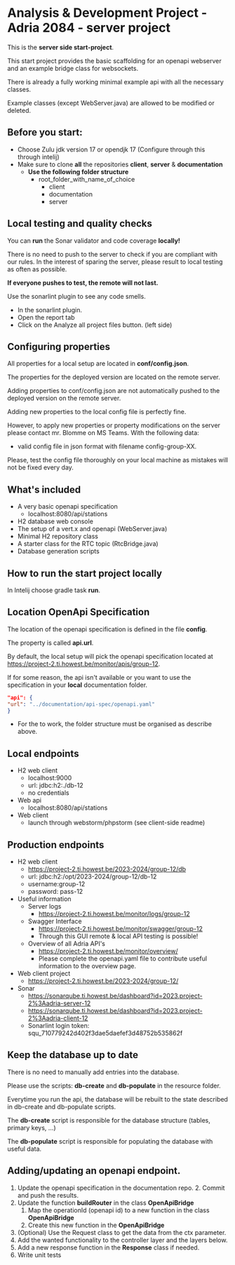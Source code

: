 # Analysis & Development Project - Adria 2084 - server project

This is the **server side start-project**.

This start project provides the basic scaffolding for an openapi webserver and an example bridge class for websockets.

There is already a fully working minimal example api with all the necessary classes.

Example classes (except WebServer.java) are allowed to be modified or deleted.

## Before you start:
- Choose Zulu jdk version 17 or opendjk 17 (Configure through this through intelij)
- Make sure to clone **all** the repositories **client**, **server** & **documentation**
    - **Use the following folder structure**
        - root_folder_with_name_of_choice
            - client
            - documentation
            - server

## Local testing and quality checks
You can **run** the Sonar validator and code coverage **locally!**

There is no need to push to the server to check if you are compliant with our rules.
In the interest of sparing the server, please result to local testing as often as possible.

**If everyone pushes to test, the remote will not last.**

Use the sonarlint plugin to see any code smells.
  - In the sonarlint plugin.
  - Open the report tab
  - Click on the Analyze all project files button. (left side)


## Configuring properties
All properties for a local setup are located in **conf/config.json**.

The properties for the deployed version are located on the remote server.

Adding properties to conf/config.json are not automatically pushed to the deployed version on the remote server.

Adding new properties to the local config file is perfectly fine.

However, to apply new properties or property modifications on the server please contact mr. Blomme on MS Teams. With the following data:

  - valid config file in json format with filename config-group-XX.

Please, test the config file thoroughly on your local machine as mistakes will not be fixed every day.

## What's included
  - A very basic openapi specification
    - localhost:8080/api/stations
  - H2 database web console
  - The setup of a vert.x and openapi (WebServer.java)
  - Minimal H2 repository class
  - A starter class for the RTC topic (RtcBridge.java)
  - Database generation scripts

## How to run the start project locally
In Intelij choose gradle task **run**.

## Location OpenApi Specification
The location of the openapi specification is defined in the file **config**.

The property is called **api.url**.

By default, the local setup will pick the openapi specification located at https://project-2.ti.howest.be/monitor/apis/group-12.

If for some reason, the api isn't available or you want to use the specification in your **local** documentation folder.
```json
"api": {
"url": "../documentation/api-spec/openapi.yaml"
}
```
 - For the to work, the folder structure must be organised as describe above.

## Local endpoints
 - H2 web client
   - localhost:9000
   - url: jdbc:h2:./db-12
   - no credentials
 - Web api
   - localhost:8080/api/stations
 - Web client
   - launch through webstorm/phpstorm (see client-side readme)
  
## Production endpoints
 - H2 web client
   - https://project-2.ti.howest.be/2023-2024/group-12/db
   - url: jdbc:h2:/opt/2023-2024/group-12/db-12
   - username:group-12
   - password: pass-12
 - Useful information
   - Server logs
     - https://project-2.ti.howest.be/monitor/logs/group-12
   - Swagger Interface
     - https://project-2.ti.howest.be/monitor/swagger/group-12
     - Through this GUI remote & local API testing is possible!
   - Overview of all Adria API's
     - https://project-2.ti.howest.be/monitor/overview/
     - Please complete the openapi.yaml file to contribute useful information to the overview page.
 - Web client project
   - https://project-2.ti.howest.be/2023-2024/group-12/
 - Sonar
   - https://sonarqube.ti.howest.be/dashboard?id=2023.project-2%3Aadria-server-12
   - https://sonarqube.ti.howest.be/dashboard?id=2023.project-2%3Aadria-client-12
   - Sonarlint login token: squ_710779242d402f3dae5daefef3d48752b535862f

## Keep the database up to date
There is no need to manually add entries into the database.

Please use the scripts: **db-create** and **db-populate** in the resource folder.

Everytime you run the api, the database will be rebuilt to the state described in db-create and db-populate scripts.

The **db-create** script is responsible for the database structure (tables, primary keys, ...)

The **db-populate** script is responsible for populating the database with useful data.

## Adding/updating an openapi endpoint.
   1. Update the openapi specification in the documentation repo.
      2. Commit and push the results.
   2. Update the function **buildRouter** in the class **OpenApiBridge**
      1. Map the operationId (openapi id) to a new function in the class **OpenApiBridge**
      1. Create this new function in the **OpenApiBridge**
   2. (Optional) Use the Request class to get the data from the ctx parameter. 
   3. Add the wanted functionality to the controller layer and the layers below.
   4. Add a new response function in the **Response** class if needed.
   6. Write unit tests
